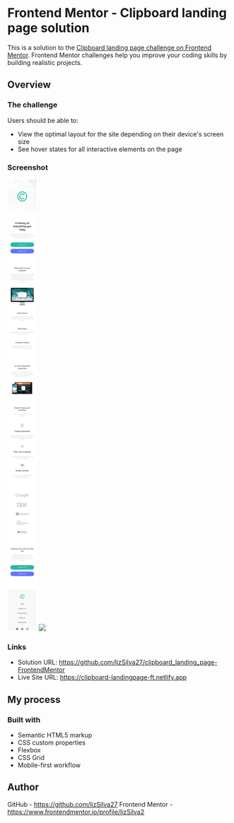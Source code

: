 # Frontend Mentor - Clipboard landing page solution

This is a solution to the [Clipboard landing page challenge on Frontend Mentor](https://www.frontendmentor.io/challenges/clipboard-landing-page-5cc9bccd6c4c91111378ecb9). Frontend Mentor challenges help you improve your coding skills by building realistic projects. 

## Overview

### The challenge

Users should be able to:

- View the optimal layout for the site depending on their device's screen size
- See hover states for all interactive elements on the page

### Screenshot

![](design/viewMobile.png)
![](design/viewDesktop.png)

### Links

- Solution URL: https://github.com/lizSilva27/clipboard_landing_page-FrontendMentor
- Live Site URL: https://clipboard-landingpage-ft.netlify.app

## My process

### Built with

- Semantic HTML5 markup
- CSS custom properties
- Flexbox
- CSS Grid
- Mobile-first workflow



## Author

GitHub - https://github.com/lizSilva27
Frontend Mentor - https://www.frontendmentor.io/profile/lizSilva2

